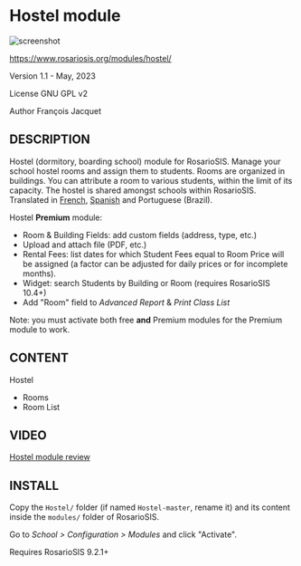 Hostel module
=============

![screenshot](https://gitlab.com/francoisjacquet/Hostel/raw/master/screenshot.png?inline=false)

https://www.rosariosis.org/modules/hostel/

Version 1.1 - May, 2023

License GNU GPL v2

Author François Jacquet

DESCRIPTION
-----------
Hostel (dormitory, boarding school) module for RosarioSIS. Manage your school hostel rooms and assign them to students.
Rooms are organized in buildings. You can attribute a room to various students, within the limit of its capacity.
The hostel is shared amongst schools within RosarioSIS.
Translated in [French](https://www.rosariosis.org/fr/modules/hostel/), [Spanish](https://www.rosariosis.org/es/modules/hostel/) and Portuguese (Brazil).

Hostel **Premium** module:
- Room & Building Fields: add custom fields (address, type, etc.)
- Upload and attach file (PDF, etc.)
- Rental Fees: list dates for which Student Fees equal to Room Price will be assigned (a factor can be adjusted for daily prices or for incomplete months).
- Widget: search Students by Building or Room (requires RosarioSIS 10.4+)
- Add "Room" field to _Advanced Report_ & _Print Class List_

Note: you must activate both free **and** Premium modules for the Premium module to work.

CONTENT
-------
Hostel
- Rooms
- Room List

VIDEO
-----
[Hostel module review](https://www.rosariosis.org/wp-content/uploads/2022/10/2022-10-18%20Hostel%20module%20review.mp4)


INSTALL
-------
Copy the `Hostel/` folder (if named `Hostel-master`, rename it) and its content inside the `modules/` folder of RosarioSIS.

Go to _School > Configuration > Modules_ and click "Activate".

Requires RosarioSIS 9.2.1+
